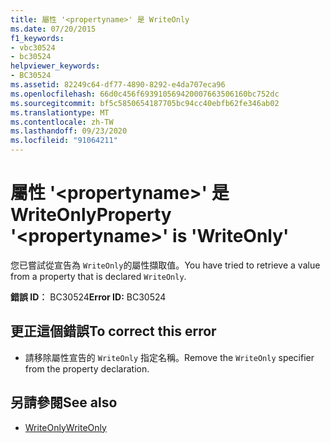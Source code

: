 ```yaml
---
title: 屬性 '<propertyname>' 是 WriteOnly
ms.date: 07/20/2015
f1_keywords:
- vbc30524
- bc30524
helpviewer_keywords:
- BC30524
ms.assetid: 82249c64-df77-4890-8292-e4da707eca96
ms.openlocfilehash: 66d0c456f693910569420007663506160bc752dc
ms.sourcegitcommit: bf5c5850654187705bc94cc40ebfb62fe346ab02
ms.translationtype: MT
ms.contentlocale: zh-TW
ms.lasthandoff: 09/23/2020
ms.locfileid: "91064211"
---
```

# <a name="property-propertyname-is-writeonly"></a><span data-ttu-id="43e28-102">屬性 '\<propertyname>' 是 WriteOnly</span><span class="sxs-lookup"><span data-stu-id="43e28-102">Property '\<propertyname>' is 'WriteOnly'</span></span>

<span data-ttu-id="43e28-103">您已嘗試從宣告為 `WriteOnly`的屬性擷取值。</span><span class="sxs-lookup"><span data-stu-id="43e28-103">You have tried to retrieve a value from a property that is declared `WriteOnly`.</span></span>  
  
 <span data-ttu-id="43e28-104">**錯誤 ID︰** BC30524</span><span class="sxs-lookup"><span data-stu-id="43e28-104">**Error ID:** BC30524</span></span>  
  
## <a name="to-correct-this-error"></a><span data-ttu-id="43e28-105">更正這個錯誤</span><span class="sxs-lookup"><span data-stu-id="43e28-105">To correct this error</span></span>  
  
- <span data-ttu-id="43e28-106">請移除屬性宣告的 `WriteOnly` 指定名稱。</span><span class="sxs-lookup"><span data-stu-id="43e28-106">Remove the `WriteOnly` specifier from the property declaration.</span></span>  
  
## <a name="see-also"></a><span data-ttu-id="43e28-107">另請參閱</span><span class="sxs-lookup"><span data-stu-id="43e28-107">See also</span></span>

- [<span data-ttu-id="43e28-108">WriteOnly</span><span class="sxs-lookup"><span data-stu-id="43e28-108">WriteOnly</span></span>](../language-reference/modifiers/writeonly.md)
